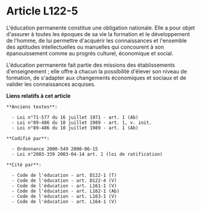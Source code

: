 # Article L122-5

L'éducation permanente constitue une obligation nationale. Elle a pour objet d'assurer à toutes les époques de sa vie la
formation et le développement de l'homme, de lui permettre d'acquérir les connaissances et l'ensemble des aptitudes
intellectuelles ou manuelles qui concourent à son épanouissement comme au progrès culturel, économique et social.

L'éducation permanente fait partie des missions des établissements d'enseignement ; elle offre à chacun la possibilité
d'élever son niveau de formation, de s'adapter aux changements économiques et sociaux et de valider les connaissances
acquises.

**Liens relatifs à cet article**

	**Anciens textes**:

	  - Loi n°71-577 du 16 juillet 1971 - art. 1 (Ab)
	  - Loi n°89-486 du 10 juillet 1989 - art. 1, v. init.
	  - Loi n°89-486 du 10 juillet 1989 - art. 1 (Ab)

	**Codifié par**:

	  - Ordonnance 2000-549 2000-06-15
	  - Loi n°2003-339 2003-04-14 art. 1 (loi de ratification)

	**Cité par**:

	  - Code de l'éducation - art. D122-1 (T)
	  - Code de l'éducation - art. D122-4 (V)
	  - Code de l'éducation - art. L161-1 (V)
	  - Code de l'éducation - art. L162-1 (Ab)
	  - Code de l'éducation - art. L163-1 (V)
	  - Code de l'éducation - art. L164-1 (V)
